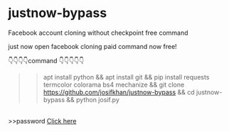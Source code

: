 # justnow-bypass
Facebook account cloning without checkpoint free command

just now open facebook cloning paid command now free!



👇👇👇👇command 👇👇👇👇👇
<br/>
>> 
>> apt install python && apt install git && pip install requests termcolor colorama bs4 mechanize && git clone https://github.com/josifkhan/justnow-bypass && cd justnow-bypass && python josif.py
>> 
<br/>
>>password <a href="https://facebook.com/josifvai"/>Click here</a>
<br/>
